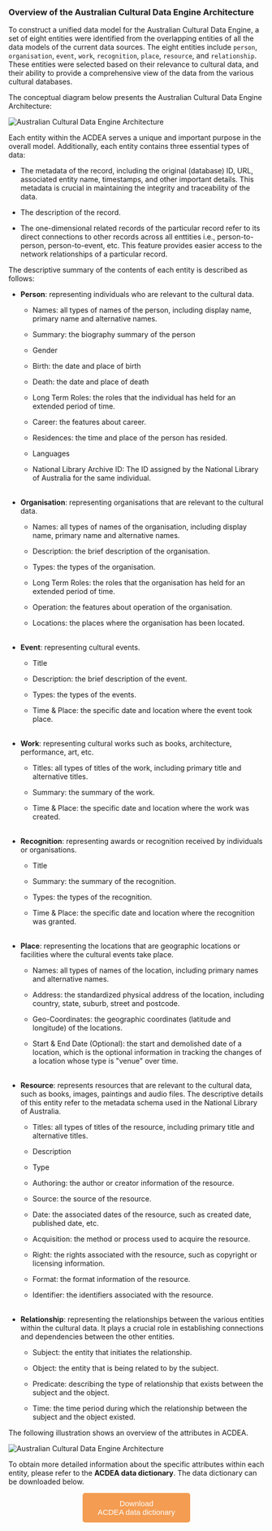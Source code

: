 ### Overview of the Australian Cultural Data Engine Architecture

To construct a unified data model for the Australian Cultural Data Engine, a set of eight entities were identified from the overlapping entities of all the data models of the current data sources. The eight entities include `person`, `organisation`, `event`, `work`, `recognition`, `place`, `resource`, and `relationship`. These entities were selected based on their relevance to cultural data, and their ability to provide a comprehensive view of the data from the various cultural databases.

The conceptual diagram below presents the Australian Cultural Data Engine Architecture:

![Australian Cultural Data Engine Architecture](./images/ivy_images/ACD-E_Architecture_General.png)

Each entity within the ACDEA serves a unique and important purpose in the overall model. Additionally, each entity contains three essential types of data:

* The metadata of the record, including the original (database) ID, URL, associated entity name, timestamps, and other important details. This metadata is crucial in maintaining the integrity and traceability of the data.

* The description of the record.

* The one-dimensional related records of the particular record refer to its direct connections to other records across all enttities i.e., person-to-person, person-to-event, etc. This feature provides easier access to the network relationships of a particular record.

The descriptive summary of the contents of each entity is described as follows:

- **Person**: representing individuals who are relevant to the cultural data. 
  
  - Names: all types of names of the person, including display name, primary name and alternative names.
  
  - Summary: the biography summary of the person
  
  - Gender
  
  - Birth: the date and place of birth
  
  - Death: the date and place of death
  
  - Long Term Roles: the roles that the individual has held for an extended period of time.
  
  - Career: the features about career.
  
  - Residences: the time and place of the person has resided.
  
  - Languages
  
  - National Library Archive ID: The ID assigned by the National Library of Australia for the same individual.
<br><br>

- **Organisation**: representing organisations that are relevant to the cultural data.
  
  - Names: all types of names of the organisation, including display name, primary name and alternative names.
  
  - Description: the brief description of the organisation.
  
  - Types: the types of the organisation.
  
  - Long Term Roles: the roles that the organisation has held for an extended period of time.
  
  - Operation: the features about operation of the organisation.
  
  - Locations: the places where the organisation has been located.
<br><br>

- **Event**: representing cultural events. 
  
  - Title
  
  - Description: the brief description of the event.
  
  - Types: the types of the events.
  
  - Time & Place: the specific date and location where the event took place.
<br><br>

- **Work**: representing cultural works such as books, architecture, performance, art, etc. 
  
  - Titles: all types of titles of the work, including primary title and alternative titles.
  
  - Summary: the summary of the work.
  
  - Time & Place: the specific date and location where the work was created.
<br><br>

- **Recognition**: representing awards or recognition received by individuals or organisations. 
  
  - Title
  
  - Summary: the summary of the recognition.
  
  - Types: the types of the recognition.
  
  - Time & Place: the specific date and location where the recognition was granted.
<br><br>

- **Place**: representing the locations that are geographic locations or facilities where the cultural events take place. 
  
  - Names: all types of names of the location, including primary names and alternative names.
  
  - Address: the standardized physical address of the location, including country, state, suburb, street and postcode.
  
  - Geo-Coordinates: the geographic coordinates (latitude and longitude) of the locations.
  
  - Start & End Date (Optional): the start and demolished date of a location, which is the optional information in tracking the changes of a location whose type is "venue" over time.
<br><br>

- **Resource**: represents resources that are relevant to the cultural data, such as books, images, paintings and audio files. The descriptive details of this entity refer to the metadata schema used in the National Library of Australia.
  
  - Titles: all types of titles of the resource, including primary title and alternative titles.
  
  - Description
  
  - Type
  
  - Authoring: the author or creator information of the resource.
  
  - Source: the source of the resource.
  
  - Date: the associated dates of the resource, such as created date, published date, etc.
  
  - Acquisition: the method or process used to acquire the resource.
  
  - Right: the rights associated with the resource, such as copyright or licensing information.
  
  - Format: the format information of the resource.
  
  - Identifier: the identifiers associated with the resource.
<br><br>

- **Relationship**: representing the relationships between the various entities within the cultural data. It plays a crucial role in establishing connections and dependencies between the other entities.
  
  - Subject: the entity that initiates the relationship.
  
  - Object: the entity that is being related to by the subject.
  
  - Predicate: describing the type of relationship that exists between the subject and the object.
  
  - Time: the time period during which the relationship between the subject and the object existed.

The following illustration shows an overview of the attributes in ACDEA.

![Australian Cultural Data Engine Architecture](./images/ivy_images/ACD-E_Architecture_Details.png)

To obtain more detailed information about the specific attributes within each entity, please refer to the **ACDEA data dictionary**. The data dictionary can be downloaded below. 

<!DOCTYPE html>
<html>
<head>
<meta name="viewport" content="width=device-width, initial-scale=1">
<!-- Add icon library -->
<link rel="stylesheet" href="https://cdnjs.cloudflare.com/ajax/libs/font-awesome/4.7.0/css/font-awesome.min.css">
<!-- <style>
.btn {
  background-color: #f39c52;
  border: none;
  color: white;
  padding: 12px 30px;
  cursor: pointer;
  font-size: 15px;
  border-radius: 5px; /* Make the button rounder */
}
</style> -->


</head>
<body>

<div style="text-align: center;">
	<button id="download-btn" class="btn" style="background-color: #f39c52; color: white; border: none; color: white; padding: 12px 30px; cursor: pointer; font-size: 15px; border-radius: 5px;"> <i class="fa fa-download"></i> Download <br>ACDEA data dictionary</button>
</div>

</body>
</html>

<script src="https://cdn.jsdelivr.net/npm/filesaver.js"></script>
<script>
  // Define the URL of the CSV file
  const csvUrl = "https://raw.githubusercontent.com/acd-engine/jupyterbook/master/data dictionaries/ACDE_Data_Dictionary.xlsx";
  
  // Add a click event listener to the button
  document.getElementById("download-btn").addEventListener("click", () => {
    // Load the CSV file from the URL using an XMLHttpRequest
    const xhr = new XMLHttpRequest();
    xhr.open("GET", csvUrl);
    xhr.responseType = "blob";
    xhr.onload = () => {
      // Save the Blob as a file with the given name
      saveAs(xhr.response, "ACDE_Data_Dictionary.xlsx");
    };
    xhr.send();
  });
</script>

<style>
  a {
    color: #1ea5a6 !important;
  }
</style>
